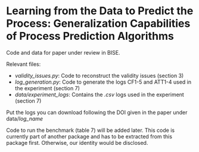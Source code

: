 # Learning from the Data to Predict the Process: Generalization Capabilities of Process Prediction Algorithms

Code and data for paper under review in BISE.

Relevant files:
- _validity_issues.py_: Code to reconstruct the validity issues (section 3)
- _log_generation.py_: Code to generate the logs CF1-5 and ATT1-4 used in the experiment (section 7)
- _data/experiment_logs_: Contains the _.csv_ logs used in the experiment (section 7)

Put the logs you can download following the DOI given in the paper under data/_log_name_

Code to run the benchmark (table 7) will be added later. 
This code is currently part of another package and has to be extracted from this package first. 
Otherwise, our identity would be disclosed.